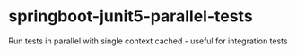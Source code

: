 # springboot-junit5-parallel-tests
Run tests in parallel with single context cached - useful for integration tests
